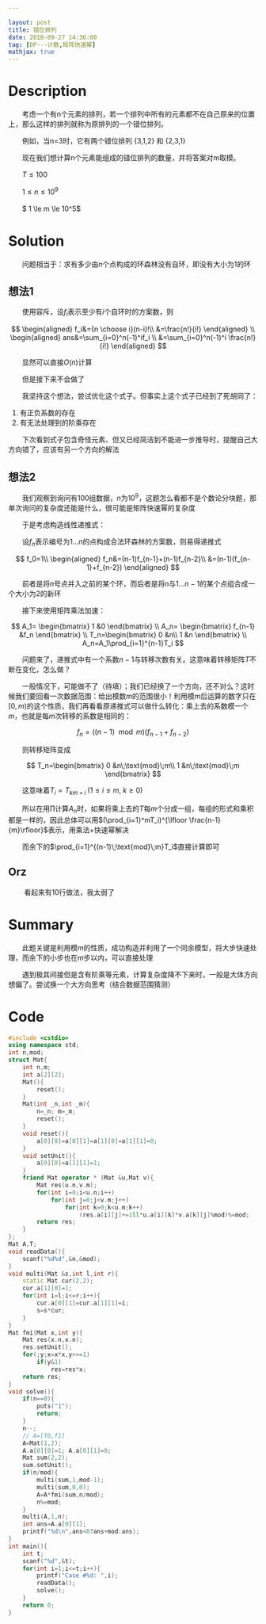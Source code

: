 ```yaml
---

layout: post
title: 错位排列
date: 2018-09-27 14:36:00
tag: [DP---计数,矩阵快速幂]
mathjax: true
---
```

# Description

　　考虑一个有n个元素的排列，若一个排列中所有的元素都不在自己原来的位置上，那么这样的排列就称为原排列的一个错位排列。

　　例如，当n=3时，它有两个错位排列 {3,1,2} 和 {2,3,1}

　　现在我们想计算n个元素能组成的错位排列的数量，并将答案对m取模。

　　$T \le 100$

　　$1 \le n \le 10^9$

　　$ 1 \le m \le 10^5$


<!-- more -->
# Solution

　　问题相当于：求有多少由$n$个点构成的环森林没有自环，即没有大小为1的环

## 想法1

　　使用容斥，设$f_i$表示至少有$i$个自环时的方案数，则

$$
\begin{aligned}
f_i&={n \choose i}(n-i)!\\
&=\frac{n!}{i!}
\end{aligned}
\\
\begin{aligned}
ans&=\sum_{i=0}^n(-1)^if_i \\
&=\sum_{i=0}^n(-1)^i \frac{n!}{i!}
\end{aligned}
$$

　　显然可以直接$O(n)$计算

　　但是接下来不会做了

　　我坚持这个想法，尝试优化这个式子。但事实上这个式子已经到了死胡同了：

1. 有正负系数的存在
2. 有无法处理到的阶乘存在

　　下次看到式子包含奇怪元素、但又已经简洁到不能进一步推导时，提醒自己大方向错了，应该有另一个方向的解法



## 想法2

　　我们观察到询问有$100$组数据，$n$为$10^9$，这题怎么看都不是个数论分块题，那单次询问的复杂度还能是什么，很可能是矩阵快速幂的复杂度

　　于是考虑构造线性递推式：

　　设$f_n$表示编号为$1...n$的点构成合法环森林的方案数，则易得递推式

$$
f_0=1\\
\begin{aligned}
f_n&=(n-1)f_{n-1}+(n-1)f_{n-2}\\
&=(n-1)(f_{n-1}+f_{n-2})
\end{aligned}
$$

　　前者是将$n$号点并入之前的某个环，而后者是将$n$与$1...n-1$的某个点组合成一个大小为2的新环

　　接下来使用矩阵乘法加速：

$$
A_1=
\begin{bmatrix}
1 &0
\end{bmatrix}
\\
A_n=
\begin{bmatrix}
f_{n-1} &f_n
\end{bmatrix}
\\
T_n=\begin{bmatrix}
0 &n\\
1 &n
\end{bmatrix}
\\
A_n=A_1\prod_{i=1}^{n-1}T_i
$$

　　问题来了，递推式中有一个系数$n-1$与转移次数有关。这意味着转移矩阵$T$不断在变化，怎么做？

　　一般情况下，可能做不了（待填）；我们已经换了一个方向，还不对么？这时候我们要回看一次数据范围：给出模数$m$的范围很小！利用模$m$后运算的数字只在$[0,m)$的这个性质，我们再看看原递推式可以做什么转化：乘上去的系数模一个$m$，也就是每$m$次转移的系数是相同的：

$$
f_n=((n-1)\mod m)(f_{n-1}+f_{n-2})
$$

　　则转移矩阵变成

$$
T_n=\begin{bmatrix}
0 &n\;\text{mod}\;m\\
1 &n\;\text{mod}\;m
\end{bmatrix}
$$

　　这意味着$T_i=T_{km+i}\;(1 \le i \le m,\;k \ge 0)$

　　所以在用$\prod$计算$A_n$时，如果将乘上去的$T$每$m$个分成一组，每组的形式和乘积都是一样的，因此总体可以用$(\prod_{i=1}^mT_i)^{\lfloor \frac{n-1}{m}\rfloor}$表示，用乘法+快速幂解决

　　而余下的$\prod_{i=1}^{(n-1)\;\text{mod}\;m}T_i$直接计算即可



## Orz

　　  看起来有10行做法，我太弱了



# Summary

　　此题关键是利用模$m$的性质，成功构造并利用了一个同余模型，将大步快速处理，而余下的小步也在$m$步以内，可以直接处理

　　遇到极其间接但是含有阶乘等元素，计算复杂度降不下来时，一般是大体方向想偏了。尝试换一个大方向思考（结合数据范围猜测）

# Code

```c++
#include <cstdio>
using namespace std;
int n,mod;
struct Mat{
	int n,m;
	int a[2][2];
	Mat(){
		reset();
	}
	Mat(int _n,int _m){
		n=_n; m=_m;
		reset();
	}
	void reset(){
		a[0][0]=a[0][1]=a[1][0]=a[1][1]=0;
	}
	void setUnit(){
		a[0][0]=a[1][1]=1;
	}
	friend Mat operator * (Mat &u,Mat v){
		Mat res(u.n,v.m);
		for(int i=0;i<u.n;i++)
			for(int j=0;j<v.m;j++)
				for(int k=0;k<u.m;k++)
					(res.a[i][j]+=1ll*u.a[i][k]*v.a[k][j]%mod)%=mod;
		return res;
	}
};
Mat A,T;
void readData(){
	scanf("%d%d",&n,&mod);
}
void multi(Mat &s,int l,int r){
	static Mat cur(2,2);
	cur.a[1][0]=1;
	for(int i=l;i<=r;i++){
		cur.a[0][1]=cur.a[1][1]=i;
		s=s*cur;
	}
}
Mat fmi(Mat x,int y){
	Mat res(x.n,x.n);
	res.setUnit();
	for(;y;x=x*x,y>>=1)
		if(y&1)
			res=res*x;
	return res;
}
void solve(){
	if(n==0){
		puts("1");
		return;
	}
	n--;
	// A=[f0,f1]
	A=Mat(1,2);
	A.a[0][0]=1; A.a[0][1]=0;
	Mat sum(2,2);
	sum.setUnit();
	if(n/mod){
		multi(sum,1,mod-1);
		multi(sum,0,0);
		A=A*fmi(sum,n/mod);
		n%=mod;
	}
	multi(A,1,n);
	int ans=A.a[0][1];
	printf("%d\n",ans<0?ans+mod:ans);
}
int main(){
	int t;
	scanf("%d",&t);
	for(int i=1;i<=t;i++){
		printf("Case #%d: ",i);
		readData();
		solve();
	}
	return 0;
}
```

